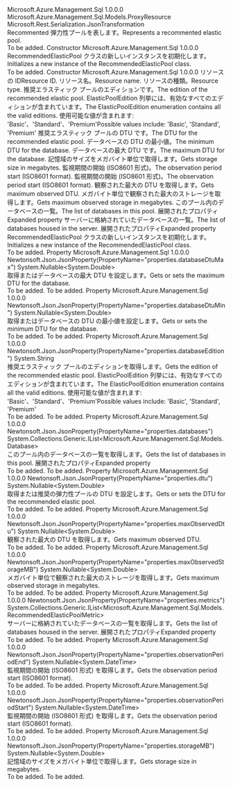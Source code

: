 <Type Name="RecommendedElasticPool" FullName="Microsoft.Azure.Management.Sql.Models.RecommendedElasticPool">
  <TypeSignature Language="C#" Value="public class RecommendedElasticPool : Microsoft.Azure.Management.Sql.Models.ProxyResource" />
  <TypeSignature Language="ILAsm" Value=".class public auto ansi beforefieldinit RecommendedElasticPool extends Microsoft.Azure.Management.Sql.Models.ProxyResource" />
  <TypeSignature Language="DocId" Value="T:Microsoft.Azure.Management.Sql.Models.RecommendedElasticPool" />
  <TypeSignature Language="VB.NET" Value="Public Class RecommendedElasticPool&#xA;Inherits ProxyResource" />
  <TypeSignature Language="F#" Value="type RecommendedElasticPool = class&#xA;    inherit ProxyResource" />
  <AssemblyInfo>
    <AssemblyName>Microsoft.Azure.Management.Sql</AssemblyName>
    <AssemblyVersion>1.0.0.0</AssemblyVersion>
  </AssemblyInfo>
  <Base>
    <BaseTypeName>Microsoft.Azure.Management.Sql.Models.ProxyResource</BaseTypeName>
  </Base>
  <Interfaces />
  <Attributes>
    <Attribute>
      <AttributeName>Microsoft.Rest.Serialization.JsonTransformation</AttributeName>
    </Attribute>
  </Attributes>
  <Docs>
    <summary>
            <span data-ttu-id="c712a-101">Recommented 弾力性プールを表します。</span><span class="sxs-lookup"><span data-stu-id="c712a-101">Represents a recommented elastic pool.</span></span>
            </summary>
    <remarks>To be added.</remarks>
  </Docs>
  <Members>
    <Member MemberName=".ctor">
      <MemberSignature Language="C#" Value="public RecommendedElasticPool ();" />
      <MemberSignature Language="ILAsm" Value=".method public hidebysig specialname rtspecialname instance void .ctor() cil managed" />
      <MemberSignature Language="DocId" Value="M:Microsoft.Azure.Management.Sql.Models.RecommendedElasticPool.#ctor" />
      <MemberSignature Language="VB.NET" Value="Public Sub New ()" />
      <MemberType>Constructor</MemberType>
      <AssemblyInfo>
        <AssemblyName>Microsoft.Azure.Management.Sql</AssemblyName>
        <AssemblyVersion>1.0.0.0</AssemblyVersion>
      </AssemblyInfo>
      <Parameters />
      <Docs>
        <summary>
            <span data-ttu-id="c712a-102">RecommendedElasticPool クラスの新しいインスタンスを初期化します。</span><span class="sxs-lookup"><span data-stu-id="c712a-102">Initializes a new instance of the RecommendedElasticPool class.</span></span>
            </summary>
        <remarks>To be added.</remarks>
      </Docs>
    </Member>
    <Member MemberName=".ctor">
      <MemberSignature Language="C#" Value="public RecommendedElasticPool (string id = null, string name = null, string type = null, string databaseEdition = null, Nullable&lt;double&gt; dtu = null, Nullable&lt;double&gt; databaseDtuMin = null, Nullable&lt;double&gt; databaseDtuMax = null, Nullable&lt;double&gt; storageMB = null, Nullable&lt;DateTime&gt; observationPeriodStart = null, Nullable&lt;DateTime&gt; observationPeriodEnd = null, Nullable&lt;double&gt; maxObservedDtu = null, Nullable&lt;double&gt; maxObservedStorageMB = null, System.Collections.Generic.IList&lt;Microsoft.Azure.Management.Sql.Models.Database&gt; databases = null, System.Collections.Generic.IList&lt;Microsoft.Azure.Management.Sql.Models.RecommendedElasticPoolMetric&gt; metrics = null);" />
      <MemberSignature Language="ILAsm" Value=".method public hidebysig specialname rtspecialname instance void .ctor(string id, string name, string type, string databaseEdition, valuetype System.Nullable`1&lt;float64&gt; dtu, valuetype System.Nullable`1&lt;float64&gt; databaseDtuMin, valuetype System.Nullable`1&lt;float64&gt; databaseDtuMax, valuetype System.Nullable`1&lt;float64&gt; storageMB, valuetype System.Nullable`1&lt;valuetype System.DateTime&gt; observationPeriodStart, valuetype System.Nullable`1&lt;valuetype System.DateTime&gt; observationPeriodEnd, valuetype System.Nullable`1&lt;float64&gt; maxObservedDtu, valuetype System.Nullable`1&lt;float64&gt; maxObservedStorageMB, class System.Collections.Generic.IList`1&lt;class Microsoft.Azure.Management.Sql.Models.Database&gt; databases, class System.Collections.Generic.IList`1&lt;class Microsoft.Azure.Management.Sql.Models.RecommendedElasticPoolMetric&gt; metrics) cil managed" />
      <MemberSignature Language="DocId" Value="M:Microsoft.Azure.Management.Sql.Models.RecommendedElasticPool.#ctor(System.String,System.String,System.String,System.String,System.Nullable{System.Double},System.Nullable{System.Double},System.Nullable{System.Double},System.Nullable{System.Double},System.Nullable{System.DateTime},System.Nullable{System.DateTime},System.Nullable{System.Double},System.Nullable{System.Double},System.Collections.Generic.IList{Microsoft.Azure.Management.Sql.Models.Database},System.Collections.Generic.IList{Microsoft.Azure.Management.Sql.Models.RecommendedElasticPoolMetric})" />
      <MemberSignature Language="VB.NET" Value="Public Sub New (Optional id As String = null, Optional name As String = null, Optional type As String = null, Optional databaseEdition As String = null, Optional dtu As Nullable(Of Double) = null, Optional databaseDtuMin As Nullable(Of Double) = null, Optional databaseDtuMax As Nullable(Of Double) = null, Optional storageMB As Nullable(Of Double) = null, Optional observationPeriodStart As Nullable(Of DateTime) = null, Optional observationPeriodEnd As Nullable(Of DateTime) = null, Optional maxObservedDtu As Nullable(Of Double) = null, Optional maxObservedStorageMB As Nullable(Of Double) = null, Optional databases As IList(Of Database) = null, Optional metrics As IList(Of RecommendedElasticPoolMetric) = null)" />
      <MemberSignature Language="F#" Value="new Microsoft.Azure.Management.Sql.Models.RecommendedElasticPool : string * string * string * string * Nullable&lt;double&gt; * Nullable&lt;double&gt; * Nullable&lt;double&gt; * Nullable&lt;double&gt; * Nullable&lt;DateTime&gt; * Nullable&lt;DateTime&gt; * Nullable&lt;double&gt; * Nullable&lt;double&gt; * System.Collections.Generic.IList&lt;Microsoft.Azure.Management.Sql.Models.Database&gt; * System.Collections.Generic.IList&lt;Microsoft.Azure.Management.Sql.Models.RecommendedElasticPoolMetric&gt; -&gt; Microsoft.Azure.Management.Sql.Models.RecommendedElasticPool" Usage="new Microsoft.Azure.Management.Sql.Models.RecommendedElasticPool (id, name, type, databaseEdition, dtu, databaseDtuMin, databaseDtuMax, storageMB, observationPeriodStart, observationPeriodEnd, maxObservedDtu, maxObservedStorageMB, databases, metrics)" />
      <MemberType>Constructor</MemberType>
      <AssemblyInfo>
        <AssemblyName>Microsoft.Azure.Management.Sql</AssemblyName>
        <AssemblyVersion>1.0.0.0</AssemblyVersion>
      </AssemblyInfo>
      <Parameters>
        <Parameter Name="id" Type="System.String" />
        <Parameter Name="name" Type="System.String" />
        <Parameter Name="type" Type="System.String" />
        <Parameter Name="databaseEdition" Type="System.String" />
        <Parameter Name="dtu" Type="System.Nullable&lt;System.Double&gt;" />
        <Parameter Name="databaseDtuMin" Type="System.Nullable&lt;System.Double&gt;" />
        <Parameter Name="databaseDtuMax" Type="System.Nullable&lt;System.Double&gt;" />
        <Parameter Name="storageMB" Type="System.Nullable&lt;System.Double&gt;" />
        <Parameter Name="observationPeriodStart" Type="System.Nullable&lt;System.DateTime&gt;" />
        <Parameter Name="observationPeriodEnd" Type="System.Nullable&lt;System.DateTime&gt;" />
        <Parameter Name="maxObservedDtu" Type="System.Nullable&lt;System.Double&gt;" />
        <Parameter Name="maxObservedStorageMB" Type="System.Nullable&lt;System.Double&gt;" />
        <Parameter Name="databases" Type="System.Collections.Generic.IList&lt;Microsoft.Azure.Management.Sql.Models.Database&gt;" />
        <Parameter Name="metrics" Type="System.Collections.Generic.IList&lt;Microsoft.Azure.Management.Sql.Models.RecommendedElasticPoolMetric&gt;" />
      </Parameters>
      <Docs>
        <param name="id"><span data-ttu-id="c712a-103">リソースの ID</span><span class="sxs-lookup"><span data-stu-id="c712a-103">Resource ID.</span></span></param>
        <param name="name"><span data-ttu-id="c712a-104">リソース名。</span><span class="sxs-lookup"><span data-stu-id="c712a-104">Resource name.</span></span></param>
        <param name="type"><span data-ttu-id="c712a-105">リソースの種類。</span><span class="sxs-lookup"><span data-stu-id="c712a-105">Resource type.</span></span></param>
        <param name="databaseEdition"><span data-ttu-id="c712a-106">推奨エラスティック プールのエディションです。</span><span class="sxs-lookup"><span data-stu-id="c712a-106">The edition of the recommended elastic pool.</span></span> <span data-ttu-id="c712a-107">ElasticPoolEdition 列挙には、有効なすべてのエディションが含まれています。</span><span class="sxs-lookup"><span data-stu-id="c712a-107">The ElasticPoolEdition enumeration contains all the valid editions.</span></span> <span data-ttu-id="c712a-108">使用可能な値が含まれます: 'Basic'、'Standard'、'Premium'</span><span class="sxs-lookup"><span data-stu-id="c712a-108">Possible values include: 'Basic', 'Standard', 'Premium'</span></span></param>
        <param name="dtu"><span data-ttu-id="c712a-109">推奨エラスティック プールの DTU です。</span><span class="sxs-lookup"><span data-stu-id="c712a-109">The DTU for the recommended elastic pool.</span></span></param>
        <param name="databaseDtuMin"><span data-ttu-id="c712a-110">データベースの DTU の最小値。</span><span class="sxs-lookup"><span data-stu-id="c712a-110">The minimum DTU for the database.</span></span></param>
        <param name="databaseDtuMax"><span data-ttu-id="c712a-111">データベースの最大 DTU です。</span><span class="sxs-lookup"><span data-stu-id="c712a-111">The maximum DTU for the database.</span></span></param>
        <param name="storageMB"><span data-ttu-id="c712a-112">記憶域のサイズをメガバイト単位で取得します。</span><span class="sxs-lookup"><span data-stu-id="c712a-112">Gets storage size in megabytes.</span></span></param>
        <param name="observationPeriodStart"><span data-ttu-id="c712a-113">監視期間の開始 (ISO8601 形式)。</span><span class="sxs-lookup"><span data-stu-id="c712a-113">The observation period start (ISO8601 format).</span></span></param>
        <param name="observationPeriodEnd"><span data-ttu-id="c712a-114">監視期間の開始 (ISO8601 形式)。</span><span class="sxs-lookup"><span data-stu-id="c712a-114">The observation period start (ISO8601 format).</span></span></param>
        <param name="maxObservedDtu"><span data-ttu-id="c712a-115">観察された最大の DTU を取得します。</span><span class="sxs-lookup"><span data-stu-id="c712a-115">Gets maximum observed DTU.</span></span></param>
        <param name="maxObservedStorageMB"><span data-ttu-id="c712a-116">メガバイト単位で観察された最大のストレージを取得します。</span><span class="sxs-lookup"><span data-stu-id="c712a-116">Gets maximum observed storage in megabytes.</span></span></param>
        <param name="databases"><span data-ttu-id="c712a-117">このプール内のデータベースの一覧。</span><span class="sxs-lookup"><span data-stu-id="c712a-117">The list of databases in this pool.</span></span>
            <span data-ttu-id="c712a-118">展開されたプロパティ</span><span class="sxs-lookup"><span data-stu-id="c712a-118">Expanded property</span></span></param>
        <param name="metrics"><span data-ttu-id="c712a-119">サーバーに格納されていたデータベースの一覧。</span><span class="sxs-lookup"><span data-stu-id="c712a-119">The list of databases housed in the server.</span></span>
            <span data-ttu-id="c712a-120">展開されたプロパティ</span><span class="sxs-lookup"><span data-stu-id="c712a-120">Expanded property</span></span></param>
        <summary>
            <span data-ttu-id="c712a-121">RecommendedElasticPool クラスの新しいインスタンスを初期化します。</span><span class="sxs-lookup"><span data-stu-id="c712a-121">Initializes a new instance of the RecommendedElasticPool class.</span></span>
            </summary>
        <remarks>To be added.</remarks>
      </Docs>
    </Member>
    <Member MemberName="DatabaseDtuMax">
      <MemberSignature Language="C#" Value="public Nullable&lt;double&gt; DatabaseDtuMax { get; set; }" />
      <MemberSignature Language="ILAsm" Value=".property instance valuetype System.Nullable`1&lt;float64&gt; DatabaseDtuMax" />
      <MemberSignature Language="DocId" Value="P:Microsoft.Azure.Management.Sql.Models.RecommendedElasticPool.DatabaseDtuMax" />
      <MemberSignature Language="VB.NET" Value="Public Property DatabaseDtuMax As Nullable(Of Double)" />
      <MemberSignature Language="F#" Value="member this.DatabaseDtuMax : Nullable&lt;double&gt; with get, set" Usage="Microsoft.Azure.Management.Sql.Models.RecommendedElasticPool.DatabaseDtuMax" />
      <MemberType>Property</MemberType>
      <AssemblyInfo>
        <AssemblyName>Microsoft.Azure.Management.Sql</AssemblyName>
        <AssemblyVersion>1.0.0.0</AssemblyVersion>
      </AssemblyInfo>
      <Attributes>
        <Attribute>
          <AttributeName>Newtonsoft.Json.JsonProperty(PropertyName="properties.databaseDtuMax")</AttributeName>
        </Attribute>
      </Attributes>
      <ReturnValue>
        <ReturnType>System.Nullable&lt;System.Double&gt;</ReturnType>
      </ReturnValue>
      <Docs>
        <summary>
            <span data-ttu-id="c712a-122">取得またはデータベースの最大 DTU を設定します。</span><span class="sxs-lookup"><span data-stu-id="c712a-122">Gets or sets the maximum DTU for the database.</span></span>
            </summary>
        <value>To be added.</value>
        <remarks>To be added.</remarks>
      </Docs>
    </Member>
    <Member MemberName="DatabaseDtuMin">
      <MemberSignature Language="C#" Value="public Nullable&lt;double&gt; DatabaseDtuMin { get; set; }" />
      <MemberSignature Language="ILAsm" Value=".property instance valuetype System.Nullable`1&lt;float64&gt; DatabaseDtuMin" />
      <MemberSignature Language="DocId" Value="P:Microsoft.Azure.Management.Sql.Models.RecommendedElasticPool.DatabaseDtuMin" />
      <MemberSignature Language="VB.NET" Value="Public Property DatabaseDtuMin As Nullable(Of Double)" />
      <MemberSignature Language="F#" Value="member this.DatabaseDtuMin : Nullable&lt;double&gt; with get, set" Usage="Microsoft.Azure.Management.Sql.Models.RecommendedElasticPool.DatabaseDtuMin" />
      <MemberType>Property</MemberType>
      <AssemblyInfo>
        <AssemblyName>Microsoft.Azure.Management.Sql</AssemblyName>
        <AssemblyVersion>1.0.0.0</AssemblyVersion>
      </AssemblyInfo>
      <Attributes>
        <Attribute>
          <AttributeName>Newtonsoft.Json.JsonProperty(PropertyName="properties.databaseDtuMin")</AttributeName>
        </Attribute>
      </Attributes>
      <ReturnValue>
        <ReturnType>System.Nullable&lt;System.Double&gt;</ReturnType>
      </ReturnValue>
      <Docs>
        <summary>
            <span data-ttu-id="c712a-123">取得またはデータベースの DTU の最小値を設定します。</span><span class="sxs-lookup"><span data-stu-id="c712a-123">Gets or sets the minimum DTU for the database.</span></span>
            </summary>
        <value>To be added.</value>
        <remarks>To be added.</remarks>
      </Docs>
    </Member>
    <Member MemberName="DatabaseEdition">
      <MemberSignature Language="C#" Value="public string DatabaseEdition { get; }" />
      <MemberSignature Language="ILAsm" Value=".property instance string DatabaseEdition" />
      <MemberSignature Language="DocId" Value="P:Microsoft.Azure.Management.Sql.Models.RecommendedElasticPool.DatabaseEdition" />
      <MemberSignature Language="VB.NET" Value="Public ReadOnly Property DatabaseEdition As String" />
      <MemberSignature Language="F#" Value="member this.DatabaseEdition : string" Usage="Microsoft.Azure.Management.Sql.Models.RecommendedElasticPool.DatabaseEdition" />
      <MemberType>Property</MemberType>
      <AssemblyInfo>
        <AssemblyName>Microsoft.Azure.Management.Sql</AssemblyName>
        <AssemblyVersion>1.0.0.0</AssemblyVersion>
      </AssemblyInfo>
      <Attributes>
        <Attribute>
          <AttributeName>Newtonsoft.Json.JsonProperty(PropertyName="properties.databaseEdition")</AttributeName>
        </Attribute>
      </Attributes>
      <ReturnValue>
        <ReturnType>System.String</ReturnType>
      </ReturnValue>
      <Docs>
        <summary>
            <span data-ttu-id="c712a-124">推奨エラスティック プールのエディションを取得します。</span><span class="sxs-lookup"><span data-stu-id="c712a-124">Gets the edition of the recommended elastic pool.</span></span> <span data-ttu-id="c712a-125">ElasticPoolEdition 列挙には、有効なすべてのエディションが含まれています。</span><span class="sxs-lookup"><span data-stu-id="c712a-125">The ElasticPoolEdition enumeration contains all the valid editions.</span></span>
            <span data-ttu-id="c712a-126">使用可能な値が含まれます: 'Basic'、'Standard'、'Premium'</span><span class="sxs-lookup"><span data-stu-id="c712a-126">Possible values include: 'Basic', 'Standard', 'Premium'</span></span>
            </summary>
        <value>To be added.</value>
        <remarks>To be added.</remarks>
      </Docs>
    </Member>
    <Member MemberName="Databases">
      <MemberSignature Language="C#" Value="public System.Collections.Generic.IList&lt;Microsoft.Azure.Management.Sql.Models.Database&gt; Databases { get; }" />
      <MemberSignature Language="ILAsm" Value=".property instance class System.Collections.Generic.IList`1&lt;class Microsoft.Azure.Management.Sql.Models.Database&gt; Databases" />
      <MemberSignature Language="DocId" Value="P:Microsoft.Azure.Management.Sql.Models.RecommendedElasticPool.Databases" />
      <MemberSignature Language="VB.NET" Value="Public ReadOnly Property Databases As IList(Of Database)" />
      <MemberSignature Language="F#" Value="member this.Databases : System.Collections.Generic.IList&lt;Microsoft.Azure.Management.Sql.Models.Database&gt;" Usage="Microsoft.Azure.Management.Sql.Models.RecommendedElasticPool.Databases" />
      <MemberType>Property</MemberType>
      <AssemblyInfo>
        <AssemblyName>Microsoft.Azure.Management.Sql</AssemblyName>
        <AssemblyVersion>1.0.0.0</AssemblyVersion>
      </AssemblyInfo>
      <Attributes>
        <Attribute>
          <AttributeName>Newtonsoft.Json.JsonProperty(PropertyName="properties.databases")</AttributeName>
        </Attribute>
      </Attributes>
      <ReturnValue>
        <ReturnType>System.Collections.Generic.IList&lt;Microsoft.Azure.Management.Sql.Models.Database&gt;</ReturnType>
      </ReturnValue>
      <Docs>
        <summary>
            <span data-ttu-id="c712a-127">このプール内のデータベースの一覧を取得します。</span><span class="sxs-lookup"><span data-stu-id="c712a-127">Gets the list of databases in this pool.</span></span> <span data-ttu-id="c712a-128">展開されたプロパティ</span><span class="sxs-lookup"><span data-stu-id="c712a-128">Expanded property</span></span>
            </summary>
        <value>To be added.</value>
        <remarks>To be added.</remarks>
      </Docs>
    </Member>
    <Member MemberName="Dtu">
      <MemberSignature Language="C#" Value="public Nullable&lt;double&gt; Dtu { get; set; }" />
      <MemberSignature Language="ILAsm" Value=".property instance valuetype System.Nullable`1&lt;float64&gt; Dtu" />
      <MemberSignature Language="DocId" Value="P:Microsoft.Azure.Management.Sql.Models.RecommendedElasticPool.Dtu" />
      <MemberSignature Language="VB.NET" Value="Public Property Dtu As Nullable(Of Double)" />
      <MemberSignature Language="F#" Value="member this.Dtu : Nullable&lt;double&gt; with get, set" Usage="Microsoft.Azure.Management.Sql.Models.RecommendedElasticPool.Dtu" />
      <MemberType>Property</MemberType>
      <AssemblyInfo>
        <AssemblyName>Microsoft.Azure.Management.Sql</AssemblyName>
        <AssemblyVersion>1.0.0.0</AssemblyVersion>
      </AssemblyInfo>
      <Attributes>
        <Attribute>
          <AttributeName>Newtonsoft.Json.JsonProperty(PropertyName="properties.dtu")</AttributeName>
        </Attribute>
      </Attributes>
      <ReturnValue>
        <ReturnType>System.Nullable&lt;System.Double&gt;</ReturnType>
      </ReturnValue>
      <Docs>
        <summary>
            <span data-ttu-id="c712a-129">取得または推奨の弾力性プールの DTU を設定します。</span><span class="sxs-lookup"><span data-stu-id="c712a-129">Gets or sets the DTU for the recommended elastic pool.</span></span>
            </summary>
        <value>To be added.</value>
        <remarks>To be added.</remarks>
      </Docs>
    </Member>
    <Member MemberName="MaxObservedDtu">
      <MemberSignature Language="C#" Value="public Nullable&lt;double&gt; MaxObservedDtu { get; }" />
      <MemberSignature Language="ILAsm" Value=".property instance valuetype System.Nullable`1&lt;float64&gt; MaxObservedDtu" />
      <MemberSignature Language="DocId" Value="P:Microsoft.Azure.Management.Sql.Models.RecommendedElasticPool.MaxObservedDtu" />
      <MemberSignature Language="VB.NET" Value="Public ReadOnly Property MaxObservedDtu As Nullable(Of Double)" />
      <MemberSignature Language="F#" Value="member this.MaxObservedDtu : Nullable&lt;double&gt;" Usage="Microsoft.Azure.Management.Sql.Models.RecommendedElasticPool.MaxObservedDtu" />
      <MemberType>Property</MemberType>
      <AssemblyInfo>
        <AssemblyName>Microsoft.Azure.Management.Sql</AssemblyName>
        <AssemblyVersion>1.0.0.0</AssemblyVersion>
      </AssemblyInfo>
      <Attributes>
        <Attribute>
          <AttributeName>Newtonsoft.Json.JsonProperty(PropertyName="properties.maxObservedDtu")</AttributeName>
        </Attribute>
      </Attributes>
      <ReturnValue>
        <ReturnType>System.Nullable&lt;System.Double&gt;</ReturnType>
      </ReturnValue>
      <Docs>
        <summary>
            <span data-ttu-id="c712a-130">観察された最大の DTU を取得します。</span><span class="sxs-lookup"><span data-stu-id="c712a-130">Gets maximum observed DTU.</span></span>
            </summary>
        <value>To be added.</value>
        <remarks>To be added.</remarks>
      </Docs>
    </Member>
    <Member MemberName="MaxObservedStorageMB">
      <MemberSignature Language="C#" Value="public Nullable&lt;double&gt; MaxObservedStorageMB { get; }" />
      <MemberSignature Language="ILAsm" Value=".property instance valuetype System.Nullable`1&lt;float64&gt; MaxObservedStorageMB" />
      <MemberSignature Language="DocId" Value="P:Microsoft.Azure.Management.Sql.Models.RecommendedElasticPool.MaxObservedStorageMB" />
      <MemberSignature Language="VB.NET" Value="Public ReadOnly Property MaxObservedStorageMB As Nullable(Of Double)" />
      <MemberSignature Language="F#" Value="member this.MaxObservedStorageMB : Nullable&lt;double&gt;" Usage="Microsoft.Azure.Management.Sql.Models.RecommendedElasticPool.MaxObservedStorageMB" />
      <MemberType>Property</MemberType>
      <AssemblyInfo>
        <AssemblyName>Microsoft.Azure.Management.Sql</AssemblyName>
        <AssemblyVersion>1.0.0.0</AssemblyVersion>
      </AssemblyInfo>
      <Attributes>
        <Attribute>
          <AttributeName>Newtonsoft.Json.JsonProperty(PropertyName="properties.maxObservedStorageMB")</AttributeName>
        </Attribute>
      </Attributes>
      <ReturnValue>
        <ReturnType>System.Nullable&lt;System.Double&gt;</ReturnType>
      </ReturnValue>
      <Docs>
        <summary>
            <span data-ttu-id="c712a-131">メガバイト単位で観察された最大のストレージを取得します。</span><span class="sxs-lookup"><span data-stu-id="c712a-131">Gets maximum observed storage in megabytes.</span></span>
            </summary>
        <value>To be added.</value>
        <remarks>To be added.</remarks>
      </Docs>
    </Member>
    <Member MemberName="Metrics">
      <MemberSignature Language="C#" Value="public System.Collections.Generic.IList&lt;Microsoft.Azure.Management.Sql.Models.RecommendedElasticPoolMetric&gt; Metrics { get; }" />
      <MemberSignature Language="ILAsm" Value=".property instance class System.Collections.Generic.IList`1&lt;class Microsoft.Azure.Management.Sql.Models.RecommendedElasticPoolMetric&gt; Metrics" />
      <MemberSignature Language="DocId" Value="P:Microsoft.Azure.Management.Sql.Models.RecommendedElasticPool.Metrics" />
      <MemberSignature Language="VB.NET" Value="Public ReadOnly Property Metrics As IList(Of RecommendedElasticPoolMetric)" />
      <MemberSignature Language="F#" Value="member this.Metrics : System.Collections.Generic.IList&lt;Microsoft.Azure.Management.Sql.Models.RecommendedElasticPoolMetric&gt;" Usage="Microsoft.Azure.Management.Sql.Models.RecommendedElasticPool.Metrics" />
      <MemberType>Property</MemberType>
      <AssemblyInfo>
        <AssemblyName>Microsoft.Azure.Management.Sql</AssemblyName>
        <AssemblyVersion>1.0.0.0</AssemblyVersion>
      </AssemblyInfo>
      <Attributes>
        <Attribute>
          <AttributeName>Newtonsoft.Json.JsonProperty(PropertyName="properties.metrics")</AttributeName>
        </Attribute>
      </Attributes>
      <ReturnValue>
        <ReturnType>System.Collections.Generic.IList&lt;Microsoft.Azure.Management.Sql.Models.RecommendedElasticPoolMetric&gt;</ReturnType>
      </ReturnValue>
      <Docs>
        <summary>
            <span data-ttu-id="c712a-132">サーバーに格納されていたデータベースの一覧を取得します。</span><span class="sxs-lookup"><span data-stu-id="c712a-132">Gets the list of databases housed in the server.</span></span> <span data-ttu-id="c712a-133">展開されたプロパティ</span><span class="sxs-lookup"><span data-stu-id="c712a-133">Expanded property</span></span>
            </summary>
        <value>To be added.</value>
        <remarks>To be added.</remarks>
      </Docs>
    </Member>
    <Member MemberName="ObservationPeriodEnd">
      <MemberSignature Language="C#" Value="public Nullable&lt;DateTime&gt; ObservationPeriodEnd { get; }" />
      <MemberSignature Language="ILAsm" Value=".property instance valuetype System.Nullable`1&lt;valuetype System.DateTime&gt; ObservationPeriodEnd" />
      <MemberSignature Language="DocId" Value="P:Microsoft.Azure.Management.Sql.Models.RecommendedElasticPool.ObservationPeriodEnd" />
      <MemberSignature Language="VB.NET" Value="Public ReadOnly Property ObservationPeriodEnd As Nullable(Of DateTime)" />
      <MemberSignature Language="F#" Value="member this.ObservationPeriodEnd : Nullable&lt;DateTime&gt;" Usage="Microsoft.Azure.Management.Sql.Models.RecommendedElasticPool.ObservationPeriodEnd" />
      <MemberType>Property</MemberType>
      <AssemblyInfo>
        <AssemblyName>Microsoft.Azure.Management.Sql</AssemblyName>
        <AssemblyVersion>1.0.0.0</AssemblyVersion>
      </AssemblyInfo>
      <Attributes>
        <Attribute>
          <AttributeName>Newtonsoft.Json.JsonProperty(PropertyName="properties.observationPeriodEnd")</AttributeName>
        </Attribute>
      </Attributes>
      <ReturnValue>
        <ReturnType>System.Nullable&lt;System.DateTime&gt;</ReturnType>
      </ReturnValue>
      <Docs>
        <summary>
            <span data-ttu-id="c712a-134">監視期間の開始 (ISO8601 形式) を取得します。</span><span class="sxs-lookup"><span data-stu-id="c712a-134">Gets the observation period start (ISO8601 format).</span></span>
            </summary>
        <value>To be added.</value>
        <remarks>To be added.</remarks>
      </Docs>
    </Member>
    <Member MemberName="ObservationPeriodStart">
      <MemberSignature Language="C#" Value="public Nullable&lt;DateTime&gt; ObservationPeriodStart { get; }" />
      <MemberSignature Language="ILAsm" Value=".property instance valuetype System.Nullable`1&lt;valuetype System.DateTime&gt; ObservationPeriodStart" />
      <MemberSignature Language="DocId" Value="P:Microsoft.Azure.Management.Sql.Models.RecommendedElasticPool.ObservationPeriodStart" />
      <MemberSignature Language="VB.NET" Value="Public ReadOnly Property ObservationPeriodStart As Nullable(Of DateTime)" />
      <MemberSignature Language="F#" Value="member this.ObservationPeriodStart : Nullable&lt;DateTime&gt;" Usage="Microsoft.Azure.Management.Sql.Models.RecommendedElasticPool.ObservationPeriodStart" />
      <MemberType>Property</MemberType>
      <AssemblyInfo>
        <AssemblyName>Microsoft.Azure.Management.Sql</AssemblyName>
        <AssemblyVersion>1.0.0.0</AssemblyVersion>
      </AssemblyInfo>
      <Attributes>
        <Attribute>
          <AttributeName>Newtonsoft.Json.JsonProperty(PropertyName="properties.observationPeriodStart")</AttributeName>
        </Attribute>
      </Attributes>
      <ReturnValue>
        <ReturnType>System.Nullable&lt;System.DateTime&gt;</ReturnType>
      </ReturnValue>
      <Docs>
        <summary>
            <span data-ttu-id="c712a-135">監視期間の開始 (ISO8601 形式) を取得します。</span><span class="sxs-lookup"><span data-stu-id="c712a-135">Gets the observation period start (ISO8601 format).</span></span>
            </summary>
        <value>To be added.</value>
        <remarks>To be added.</remarks>
      </Docs>
    </Member>
    <Member MemberName="StorageMB">
      <MemberSignature Language="C#" Value="public Nullable&lt;double&gt; StorageMB { get; set; }" />
      <MemberSignature Language="ILAsm" Value=".property instance valuetype System.Nullable`1&lt;float64&gt; StorageMB" />
      <MemberSignature Language="DocId" Value="P:Microsoft.Azure.Management.Sql.Models.RecommendedElasticPool.StorageMB" />
      <MemberSignature Language="VB.NET" Value="Public Property StorageMB As Nullable(Of Double)" />
      <MemberSignature Language="F#" Value="member this.StorageMB : Nullable&lt;double&gt; with get, set" Usage="Microsoft.Azure.Management.Sql.Models.RecommendedElasticPool.StorageMB" />
      <MemberType>Property</MemberType>
      <AssemblyInfo>
        <AssemblyName>Microsoft.Azure.Management.Sql</AssemblyName>
        <AssemblyVersion>1.0.0.0</AssemblyVersion>
      </AssemblyInfo>
      <Attributes>
        <Attribute>
          <AttributeName>Newtonsoft.Json.JsonProperty(PropertyName="properties.storageMB")</AttributeName>
        </Attribute>
      </Attributes>
      <ReturnValue>
        <ReturnType>System.Nullable&lt;System.Double&gt;</ReturnType>
      </ReturnValue>
      <Docs>
        <summary>
            <span data-ttu-id="c712a-136">記憶域のサイズをメガバイト単位で取得します。</span><span class="sxs-lookup"><span data-stu-id="c712a-136">Gets storage size in megabytes.</span></span>
            </summary>
        <value>To be added.</value>
        <remarks>To be added.</remarks>
      </Docs>
    </Member>
  </Members>
</Type>